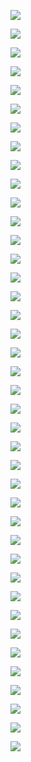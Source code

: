 ![](https://gitee.com/qytanggit/Python_Basic/raw/master/image/PPT/Charpter13/1.PNG)

![](https://gitee.com/qytanggit/Python_Basic/raw/master/image/PPT/Charpter13/2.PNG)

![](https://gitee.com/qytanggit/Python_Basic/raw/master/image/PPT/Charpter13/3.PNG)

![](https://gitee.com/qytanggit/Python_Basic/raw/master/image/PPT/Charpter13/4.PNG)

![](https://gitee.com/qytanggit/Python_Basic/raw/master/image/PPT/Charpter13/5.PNG)

![](https://gitee.com/qytanggit/Python_Basic/raw/master/image/PPT/Charpter13/6.PNG)

![](https://gitee.com/qytanggit/Python_Basic/raw/master/image/PPT/Charpter13/7.PNG)

![](https://gitee.com/qytanggit/Python_Basic/raw/master/image/PPT/Charpter13/8.PNG)

![](https://gitee.com/qytanggit/Python_Basic/raw/master/image/PPT/Charpter13/9.PNG)

![](https://gitee.com/qytanggit/Python_Basic/raw/master/image/PPT/Charpter13/10.PNG)

![](https://gitee.com/qytanggit/Python_Basic/raw/master/image/PPT/Charpter13/11.PNG)

![](https://gitee.com/qytanggit/Python_Basic/raw/master/image/PPT/Charpter13/12.PNG)

![](https://gitee.com/qytanggit/Python_Basic/raw/master/image/PPT/Charpter13/13.PNG)

![](https://gitee.com/qytanggit/Python_Basic/raw/master/image/PPT/Charpter13/14.PNG)

![](https://gitee.com/qytanggit/Python_Basic/raw/master/image/PPT/Charpter13/15.PNG)

![](https://gitee.com/qytanggit/Python_Basic/raw/master/image/PPT/Charpter13/16.PNG)

![](https://gitee.com/qytanggit/Python_Basic/raw/master/image/PPT/Charpter13/17.PNG)

![](https://gitee.com/qytanggit/Python_Basic/raw/master/image/PPT/Charpter13/18.PNG)

![](https://gitee.com/qytanggit/Python_Basic/raw/master/image/PPT/Charpter13/19.PNG)

![](https://gitee.com/qytanggit/Python_Basic/raw/master/image/PPT/Charpter13/20.PNG)

![](https://gitee.com/qytanggit/Python_Basic/raw/master/image/PPT/Charpter13/21.PNG)

![](https://gitee.com/qytanggit/Python_Basic/raw/master/image/PPT/Charpter13/22.PNG)

![](https://gitee.com/qytanggit/Python_Basic/raw/master/image/PPT/Charpter13/23.PNG)

![](https://gitee.com/qytanggit/Python_Basic/raw/master/image/PPT/Charpter13/24.PNG)

![](https://gitee.com/qytanggit/Python_Basic/raw/master/image/PPT/Charpter13/25.PNG)

![](https://gitee.com/qytanggit/Python_Basic/raw/master/image/PPT/Charpter13/26.PNG)

![](https://gitee.com/qytanggit/Python_Basic/raw/master/image/PPT/Charpter13/27.PNG)

![](https://gitee.com/qytanggit/Python_Basic/raw/master/image/PPT/Charpter13/28.PNG)

![](https://gitee.com/qytanggit/Python_Basic/raw/master/image/PPT/Charpter13/29.PNG)

![](https://gitee.com/qytanggit/Python_Basic/raw/master/image/PPT/Charpter13/30.PNG)

![](https://gitee.com/qytanggit/Python_Basic/raw/master/image/PPT/Charpter13/31.PNG)

![](https://gitee.com/qytanggit/Python_Basic/raw/master/image/PPT/Charpter13/32.PNG)

![](https://gitee.com/qytanggit/Python_Basic/raw/master/image/PPT/Charpter13/33.PNG)

![](https://gitee.com/qytanggit/Python_Basic/raw/master/image/PPT/Charpter13/34.PNG)

![](https://gitee.com/qytanggit/Python_Basic/raw/master/image/PPT/Charpter13/35.PNG)

![](https://gitee.com/qytanggit/Python_Basic/raw/master/image/PPT/Charpter13/36.PNG)

![](https://gitee.com/qytanggit/Python_Basic/raw/master/image/PPT/Charpter13/37.PNG)

![](https://gitee.com/qytanggit/Python_Basic/raw/master/image/PPT/Charpter13/38.PNG)

![](https://gitee.com/qytanggit/Python_Basic/raw/master/image/PPT/Charpter13/39.PNG)

![](https://gitee.com/qytanggit/Python_Basic/raw/master/image/PPT/Charpter13/40.PNG)

